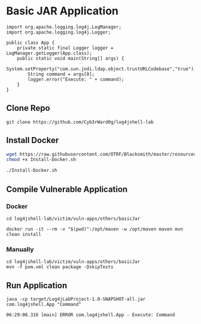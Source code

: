 # Basic JAR Application

```
import org.apache.logging.log4j.LogManager;
import org.apache.logging.log4j.Logger;

public class App {
    private static final Logger logger = LogManager.getLogger(App.class);
    public static void main(String[] args) {
        System.setProperty("com.sun.jndi.ldap.object.trustURLCodebase","true");
        String command = args[0];
        logger.error("Execute: " + command);
    }
}
```

## Clone Repo

```
git clone https://github.com/Cyb3rWard0g/log4jshell-lab
```

## Install Docker

```bash
wget https://raw.githubusercontent.com/OTRF/Blacksmith/master/resources/scripts/bash/Install-Docker.sh
chmod +x Install-Docker.sh

./Install-Docker.sh
```

## Compile Vulnerable Application

### Docker

```
cd log4jshell-lab/victim/vuln-apps/others/basicJar

docker run -it --rm -v "$(pwd)":/opt/maven -w /opt/maven maven mvn clean install
```

### Manually
```
cd log4jshell-lab/victim/vuln-apps/others/basicJar
mvn -f pom.xml clean package -DskipTests
```

## Run Application

```
java -cp target/Log4jLabProject-1.0-SNAPSHOT-all.jar com.log4jshell.App "Command"
```

```
06:29:08.316 [main] ERROR com.log4jshell.App - Execute: Command
```



